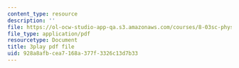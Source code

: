 ```yaml
---
content_type: resource
description: ''
file: https://ol-ocw-studio-app-qa.s3.amazonaws.com/courses/8-03sc-physics-iii-vibrations-and-waves-fall-2016/928a8afbcea7168a377f3326c13d7b33_QxemLb8-5AA.pdf
file_type: application/pdf
resourcetype: Document
title: 3play pdf file
uid: 928a8afb-cea7-168a-377f-3326c13d7b33
---
```

